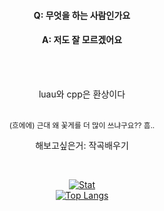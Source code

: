 <div width=100% align=center>
  <h4>Q: 무엇을 하는 사람인가요</h4>
  <h4>A: 저도 잘 모르겠어요</h4> <br>
  <br>

  <p>luau와 cpp은 환상이다</p> <br> 
  <sup>(흐에에) 근대 왜 꽃게를 더 많이 쓰냐구요?? 흠..</sup>
  
  <p>해보고싶은거: 작곡배우기 </p><br>
  
  [![Stat](https://github-readme-stats.vercel.app/api?username=kimpure&show_icons=true&theme=dark)](https://github.com/kimpure/kimpure) <br>
  [![Top Langs](https://github-readme-stats.vercel.app/api/top-langs/?username=kimpure&langs_count=3&layout=compact&theme=dark)](https://github.com/kimpure/kimpure)
</div>




